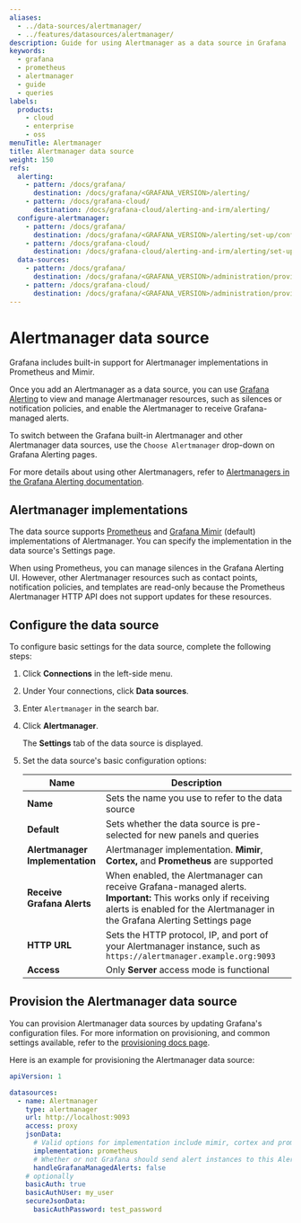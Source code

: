 ```yaml
---
aliases:
  - ../data-sources/alertmanager/
  - ../features/datasources/alertmanager/
description: Guide for using Alertmanager as a data source in Grafana
keywords:
  - grafana
  - prometheus
  - alertmanager
  - guide
  - queries
labels:
  products:
    - cloud
    - enterprise
    - oss
menuTitle: Alertmanager
title: Alertmanager data source
weight: 150
refs:
  alerting:
    - pattern: /docs/grafana/
      destination: /docs/grafana/<GRAFANA_VERSION>/alerting/
    - pattern: /docs/grafana-cloud/
      destination: /docs/grafana-cloud/alerting-and-irm/alerting/
  configure-alertmanager:
    - pattern: /docs/grafana/
      destination: /docs/grafana/<GRAFANA_VERSION>/alerting/set-up/configure-alertmanager/
    - pattern: /docs/grafana-cloud/
      destination: /docs/grafana-cloud/alerting-and-irm/alerting/set-up/configure-alertmanager/
  data-sources:
    - pattern: /docs/grafana/
      destination: /docs/grafana/<GRAFANA_VERSION>/administration/provisioning/#datasources
    - pattern: /docs/grafana-cloud/
      destination: /docs/grafana/<GRAFANA_VERSION>/administration/provisioning/#datasources
---
```


# Alertmanager data source

Grafana includes built-in support for Alertmanager implementations in Prometheus and Mimir.

Once you add an Alertmanager as a data source, you can use [Grafana Alerting](ref:alerting) to view and manage Alertmanager resources, such as silences or notification policies, and enable the Alertmanager to receive Grafana-managed alerts.

To switch between the Grafana built-in Alertmanager and other Alertmanager data sources, use the `Choose Alertmanager` drop-down on Grafana Alerting pages.

For more details about using other Alertmanagers, refer to [Alertmanagers in the Grafana Alerting documentation](ref:configure-alertmanager).

## Alertmanager implementations

The data source supports [Prometheus](https://prometheus.io/) and [Grafana Mimir](/docs/mimir/latest/) (default) implementations of Alertmanager. You can specify the implementation in the data source's Settings page.

When using Prometheus, you can manage silences in the Grafana Alerting UI. However, other Alertmanager resources such as contact points, notification policies, and templates are read-only because the Prometheus Alertmanager HTTP API does not support updates for these resources.

## Configure the data source

To configure basic settings for the data source, complete the following steps:

1. Click **Connections** in the left-side menu.
1. Under Your connections, click **Data sources**.
1. Enter `Alertmanager` in the search bar.
1. Click **Alertmanager**.

   The **Settings** tab of the data source is displayed.

1. Set the data source's basic configuration options:

   | Name                            | Description                                                                                                                                                                                 |
   | ------------------------------- | ------------------------------------------------------------------------------------------------------------------------------------------------------------------------------------------- |
   | **Name**                        | Sets the name you use to refer to the data source                                                                                                                                           |
   | **Default**                     | Sets whether the data source is pre-selected for new panels and queries                                                                                                                     |
   | **Alertmanager Implementation** | Alertmanager implementation. **Mimir**, **Cortex,** and **Prometheus** are supported                                                                                                        |
   | **Receive Grafana Alerts**      | When enabled, the Alertmanager can receive Grafana-managed alerts. **Important:** This works only if receiving alerts is enabled for the Alertmanager in the Grafana Alerting Settings page |
   | **HTTP URL**                    | Sets the HTTP protocol, IP, and port of your Alertmanager instance, such as `https://alertmanager.example.org:9093`                                                                         |
   | **Access**                      | Only **Server** access mode is functional                                                                                                                                                   |

## Provision the Alertmanager data source

You can provision Alertmanager data sources by updating Grafana's configuration files.
For more information on provisioning, and common settings available, refer to the [provisioning docs page](ref:data-sources).

Here is an example for provisioning the Alertmanager data source:

```yaml
apiVersion: 1

datasources:
  - name: Alertmanager
    type: alertmanager
    url: http://localhost:9093
    access: proxy
    jsonData:
      # Valid options for implementation include mimir, cortex and prometheus
      implementation: prometheus
      # Whether or not Grafana should send alert instances to this Alertmanager
      handleGrafanaManagedAlerts: false
    # optionally
    basicAuth: true
    basicAuthUser: my_user
    secureJsonData:
      basicAuthPassword: test_password
```
